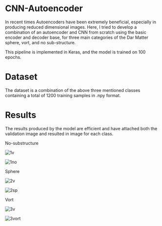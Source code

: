 # CNN-Autoencoder

In recent times Autoencoders have been extremely beneficial, especially in producing reduced dimensional images. Here, I tried to develop a combination of an autoencoder and CNN from scratch using the basic encoder and decoder base, for three main categories of the Dar Matter sphere, vort, and no sub-structure. 

This pipeline is implemented in Keras, and the model is trained on 100 epochs. 

# Dataset

The dataset is a combination of the above three mentioned classes containing a total of 1200 training samples in .npy format.





# Results 

The results produced by the model are efficient and have attached both the validation image and resulted in image for each class.

No-substructure

![1v](https://github.com/pranava1709/An-Auto-Encoder-CNN-Model-for-generating-reduced-dimensional-Images-for-Dark-Matter-Data-/assets/60814171/fedc0720-ec67-4e2a-8bfd-eb7a1a5c8c3e)

![1no](https://github.com/pranava1709/An-Auto-Encoder-CNN-Model-for-generating-reduced-dimensional-Images-for-Dark-Matter-Data-/assets/60814171/c21c383e-6cc9-4300-8808-f8aa7be20a0b)

Sphere

![2v](https://github.com/pranava1709/An-Auto-Encoder-CNN-Model-for-generating-reduced-dimensional-Images-for-Dark-Matter-Data-/assets/60814171/3730184f-ff03-43eb-b346-a6fce8d679e0)

![2sp](https://github.com/pranava1709/An-Auto-Encoder-CNN-Model-for-generating-reduced-dimensional-Images-for-Dark-Matter-Data-/assets/60814171/d0dbcb6c-1fd5-4bbd-83ec-e213d9f409e4)

Vort 

![3v](https://github.com/pranava1709/An-Auto-Encoder-CNN-Model-for-generating-reduced-dimensional-Images-for-Dark-Matter-Data-/assets/60814171/9a93f940-32ea-41d1-95b6-425972a0ea54)

![3vort](https://github.com/pranava1709/An-Auto-Encoder-CNN-Model-for-generating-reduced-dimensional-Images-for-Dark-Matter-Data-/assets/60814171/a4f17aaf-d405-41f8-8e3d-47a231604d77)



